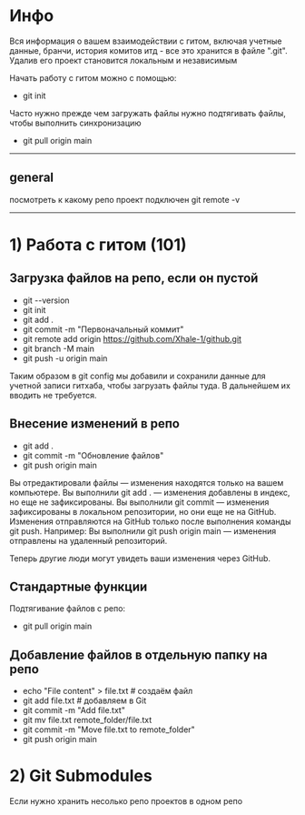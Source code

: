 # Инфо
Вся информация о вашем взаимодействии с гитом, включая учетные данные, бранчи, история комитов итд - все это хранится в файле ".git". Удалив его проект становится локальным и независимым

Начать работу с гитом можно с помощью:
- git init

Часто нужно прежде чем загружать файлы нужно подтягивать файлы, чтобы выполнить синхронизацию
- git pull origin main

_____________________________________________________________
## general

посмотреть к какому репо проект подключен
git remote -v



___________________________________________________

# 1) Работа с гитом (101)

## Загрузка файлов на репо, если он пустой
- git --version
- git init
- git add .
- git commit -m "Первоначальный коммит"
- git remote add origin https://github.com/Xhale-1/github.git
- git branch -M main
- git push -u origin main

Таким образом в git config мы добавили и сохранили данные для учетной записи гитхаба, чтобы загрузать файлы туда. В дальнейшем их вводить не требуется.


## Внесение изменений в репо
- git add .
- git commit -m "Обновление файлов"
- git push origin main

Вы отредактировали файлы — изменения находятся только на вашем компьютере.
Вы выполнили git add . — изменения добавлены в индекс, но еще не зафиксированы.
Вы выполнили git commit — изменения зафиксированы в локальном репозитории, но они еще не на GitHub.
Изменения отправляются на GitHub только после выполнения команды git push. Например:
Вы выполнили git push origin main — изменения отправлены на удаленный репозиторий.

Теперь другие люди могут увидеть ваши изменения через GitHub.

## Стандартные функции
Подтягивание файлов с репо:
- git pull origin main



## Добавление файлов в отдельную папку на репо
- echo "File content" > file.txt  # создаём файл
- git add file.txt                # добавляем в Git
- git commit -m "Add file.txt"
- git mv file.txt remote_folder/file.txt 
- git commit -m "Move file.txt to remote_folder"
- git push origin main


# 2) Git Submodules
Если нужно хранить несолько репо проектов в одном репо


